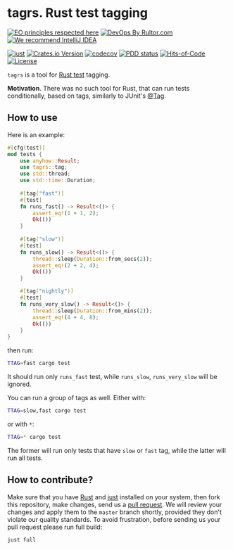 # tagrs. Rust test tagging

[![EO principles respected here](https://www.elegantobjects.org/badge.svg)](https://www.elegantobjects.org)
[![DevOps By Rultor.com](http://www.rultor.com/b/h1alexbel/tagrs)](http://www.rultor.com/p/h1alexbel/tagrs)
[![We recommend IntelliJ IDEA](https://www.elegantobjects.org/intellij-idea.svg)](https://www.jetbrains.com/idea/)

[![just](https://github.com/h1alexbel/tagrs/actions/workflows/just.yml/badge.svg)](https://github.com/h1alexbel/tagrs/actions/workflows/just.yml)
[![Crates.io Version](https://img.shields.io/crates/v/tagrs)](https://crates.io/crates/tagrs)
[![codecov](https://codecov.io/github/h1alexbel/tagrs/graph/badge.svg?token=GXcsA2ffuN)](https://codecov.io/github/h1alexbel/tagrs)
[![PDD status](http://www.0pdd.com/svg?name=h1alexbel/tagrs)](http://www.0pdd.com/p?name=h1alexbel/tagrs)
[![Hits-of-Code](https://hitsofcode.com/github/h1alexbel/tagrs)](https://hitsofcode.com/view/github/h1alexbel/tagrs)
[![License](https://img.shields.io/badge/license-MIT-green.svg)](https://github.com/h1alexbel/tagrs/blob/master/LICENSE.txt)

`tagrs` is a tool for [Rust test] tagging.

**Motivation**. There was no such tool for Rust, that can run tests
conditionally, based on tags, similarly to JUnit's [@Tag][JUnit Tag].

## How to use

Here is an example:

```rust
#[cfg(test)]
mod tests {
    use anyhow::Result;
    use tagrs::tag;
    use std::thread;
    use std::time::Duration;
    
    #[tag("fast")]
    #[test]
    fn runs_fast() -> Result<()> {
        assert_eq!(1 + 1, 2);
        Ok(())
    }
    
    #[tag("slow")]
    #[test]
    fn runs_slow() -> Result<()> {
        thread::sleep(Duration::from_secs(2));
        assert_eq!(2 + 2, 4);
        Ok(())
    }

    #[tag("nightly")]
    #[test]
    fn runs_very_slow() -> Result<()> {
        thread::sleep(Duration::from_mins(2));
        assert_eq!(4 + 4, 8);
        Ok(())
    }
}
```

then run:

```bash
TTAG=fast cargo test
```

It should run only `runs_fast` test, while `runs_slow`, `runs_very_slow` will
be ignored.

You can run a group of tags as well. Either with:

```bash
TTAG=slow,fast cargo test
```

or with `*`:

```bash
TTAG=* cargo test
```

The former will run only tests that have `slow` or `fast` tag, while the latter
will run all tests.

## How to contribute?

Make sure that you have [Rust] and [just] installed on your system, then fork
this repository, make changes, send us a [pull request][guidelines]. We will
review your changes and apply them to the `master` branch shortly, provided
they don't violate our quality standards. To avoid frustration, before sending
us your pull request please run full build:

```bash
just full
```

[Rust test]: https://doc.rust-lang.org/book/ch11-01-writing-tests.html
[JUnit Tag]: https://junit.org/junit5/docs/5.0.2/api/org/junit/jupiter/api/Tag.html
[guidelines]: https://www.yegor256.com/2014/04/15/github-guidelines.html
[Rust]: https://www.rust-lang.org/tools/install
[just]: https://just.systems/man/en/chapter_4.html
